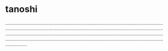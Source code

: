 # tanoshi

.................................................................................................................................................................................................................................................................................................................................................................................................................................................................................................................................